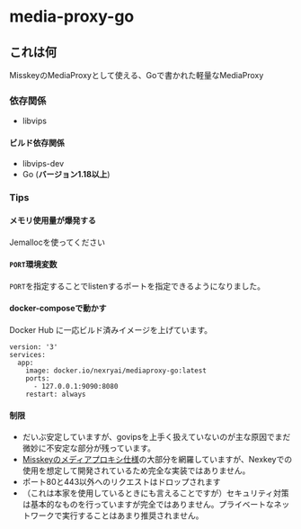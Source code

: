 # media-proxy-go

## これは何
MisskeyのMediaProxyとして使える、Goで書かれた軽量なMediaProxy

### 依存関係
 - libvips

#### ビルド依存関係
 - libvips-dev
 - Go (**バージョン1.18以上**)

   
### Tips
#### メモリ使用量が爆発する
Jemallocを使ってください

#### `PORT`環境変数
`PORT`を指定することでlistenするポートを指定できるようになりました。

#### docker-composeで動かす
Docker Hub に一応ビルド済みイメージを上げています。
```
version: '3'
services:
  app:
    image: docker.io/nexryai/mediaproxy-go:latest
    ports:
      - 127.0.0.1:9090:8080
    restart: always
```

#### 制限
 - だいぶ安定していますが、govipsを上手く扱えていないのが主な原因でまだ微妙に不安定な部分が残っています。
 - [Misskeyのメディアプロキシ仕様](https://github.com/misskey-dev/media-proxy/blob/master/SPECIFICATION.md)の大部分を網羅していますが、Nexkeyでの使用を想定して開発されているため完全な実装ではありません。
 - ポート80と443以外へのリクエストはドロップされます
 - （これは本家を使用しているときにも言えることですが）セキュリティ対策は基本的なものを行っていますが完全ではありません。プライベートなネットワークで実行することはあまり推奨されません。

